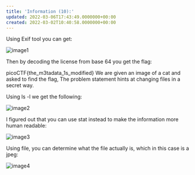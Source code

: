 ```yaml
---
title: 'Information (10):'
updated: 2022-03-06T17:43:49.0000000+00:00
created: 2022-03-02T10:40:58.0000000+00:00
---
```


Using Exif tool you can get:

![image1](../../../../_resources/image1-20.png)

Then by decoding the license from base 64 you get the flag:

picoCTF{the_m3tadata_1s_modified}
We are given an image of a cat and asked to find the flag, The problem statement hints at changing files in a secret way.

Using ls -l we get the following:

![image2](../../../../_resources/image2-18.png)

I figured out that you can use stat instead to make the information more human readable:

![image3](../../../../_resources/image3-14.png)

Using file, you can determine what the file actually is, which in this case is a jpeg:

![image4](../../../../_resources/image4-10.png)

